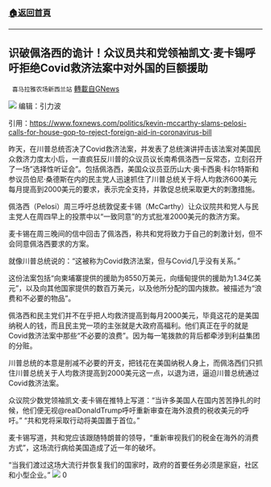 ###  [:house:返回首頁](https://github.com/ourhimalayas/txt)
---

## 识破佩洛西的诡计！众议员共和党领袖凯文·麦卡锡呼吁拒绝Covid救济法案中对外国的巨额援助
` 喜马拉雅农场新西兰站` [轉載自GNews](https://gnews.org/zh-hans/681636/)

![]()![](https://gnews-media-offload.s3.amazonaws.com/wp-content/uploads/2020/12/24090456/E47CF0C5-8443-4DB3-964B-2DA038E2BFDA.jpeg)
编辑：引力波

引用：https://www.foxnews.com/politics/kevin-mccarthy-slams-pelosi-calls-for-house-gop-to-reject-foreign-aid-in-coronavirus-bill

昨天，在川普总统否决了Covid救济法案，并发表了总统演讲抨击该法案对美国民众救济力度太小后，一直疯狂反川普的众议员议长南希佩洛西一反常态，立刻召开了一场”选择性听证会”。包括佩洛西，美国众议员亚历山大·奥卡西奥·科尔特斯和参议员伯尼·桑德斯在内的民主党人迅速抓住了川普总统关于将人均救济600美元每月提高到2000美元的要求，表示完全支持，并敦促总统采取更大的刺激措施。

佩洛西（Pelosi）周三呼吁总统敦促麦卡锡（McCarthy）让众议院共和党人与民主党人在周四早上的投票中以“一致同意”的方式批准2000美元的救济方案。

麦卡锡在周三晚间的信中回击了佩洛西，称共和党将致力于自己的刺激计划，但不会同意佩洛西要求的方案。

就像川普总统说的：“这被称为Covid救济法案，但与Covid几乎没有关系。”

这份法案包括“向柬埔寨提供的援助为8550万美元，向缅甸提供的援助为1.34亿美元”，以及向其他国家提供的数百万美元，以及他所分配的国内拨款。被描述为“浪费和不必要的物品”。

佩洛西和民主党们并不在乎把人均救济提高到每月2000美元，毕竟这花的是美国纳税人的钱，而且民主党一项的主张就是大政府高福利。他们真正在乎的就是Covid救济法案中那些“不必要的浪费”。因为每一笔拨款的背后都牵涉到利益集团的分赃。

川普总统的本意是削减不必要的开支，把钱花在美国纳税人身上，而佩洛西们只抓住川普总统关于人均救济提高到2000美元这一点，以退为进，逼迫川普总统通过Covid救济法案。

众议院少数党领袖凯文·麦卡锡在推特上写道：“当许多美国人在国内苦苦挣扎的时候，他们便无视@realDonaldTrump呼吁重新审查在海外浪费的税收美元的呼吁。” “共和党将采取行动将美国置于首位。”

麦卡锡写道，共和党应该跟随特朗普的领导，“重新审视我们的税金在海外的消费方式”，这场流行病给美国造成了近一年的破坏。

“当我们渡过这场大流行并恢复我们的国家时，政府的首要任务必须是家庭，社区和小型企业。”
![]()![](https://gnews-media-offload.s3.amazonaws.com/wp-content/uploads/2020/12/24090543/DCC4FDF2-09A2-4A6F-B1B5-79496E8BD4FC.jpeg)
0
